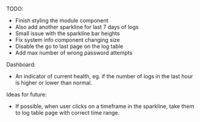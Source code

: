 TODO:
 - Finish styling the module component
 - Also add another sparkline for last 7 days of logs
 - Small issue with the sparkline bar heights
 - Fix system info component changing size
 - Disable the go to last page on the log table
 - Add max number of wrong password attempts

Dashboard:
 - An indicator of current health, eg. if the number of logs in the last hour is higher or lower than normal.

Ideas for future:
 - If possible, when user clicks on a timeframe in the sparkline, take them to log table page with correct time range.